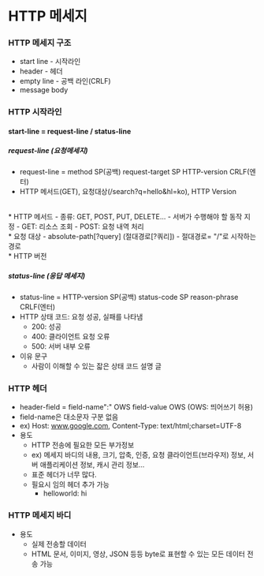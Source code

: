 # HTTP 메세지
### HTTP 메세지 구조
- start line - 시작라인
- header - 헤더 
- empty line - 공백 라인(CRLF)
- message body

### HTTP 시작라인 
#### start-line = request-line / status-line
##### request-line (요청메세지)
  - request-line = method SP(공백) request-target SP HTTP-version CRLF(엔터)
  - HTTP 메서드(GET), 요청대상(/search?q=hello&hl=ko), HTTP Version
  <br />
* HTTP 메서드
  - 종류: GET, POST, PUT, DELETE...
  - 서버가 수행해야 할 동작 지정
    - GET: 리소스 조회
    - POST: 요청 내역 처리
  <br />
* 요청 대상
  - absolute-path[?query] (절대경로[?쿼리])
  - 절대경로= "/"로 시작하는 경로
  <br />
* HTTP 버전

##### status-line (응답 메세지)
- status-line =  HTTP-version SP(공백) status-code SP reason-phrase CRLF(엔터)
- HTTP 상태 코드: 요청 성공, 실패를 나타냄
  - 200: 성공
  - 400: 클라이언트 요청 오류
  - 500: 서버 내부 오류
- 이유 문구
  - 사람이 이해할 수 있는 잛은 상태 코드 설명 글

### HTTP 헤더
- header-field = field-name":" OWS field-value OWS (OWS: 띄어쓰기 허용)
- field-name은 대소문자 구분 없음
- ex) Host: www.google.com, Content-Type: text/html;charset=UTF-8 
- 용도
  - HTTP 전송에 필요한 모든 부가정보
  - ex) 메세지 바디의 내용, 크기, 압축, 인증, 요청 클라이언트(브라우저) 정보, 서버 애플리케이션 정보, 캐시 관리 정보...
  - 표준 헤더가 너무 많다.
  - 필요시 임의 헤더 추가 가능
    - helloworld: hi 


### HTTP 메세지 바디
- 용도 
  - 실제 전송할 데이터
  - HTML 문서, 이미지, 영상, JSON 등등 byte로 표현할 수 있는 모든 데이터 전송 가능

